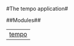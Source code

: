 

#The tempo application#


##Modules##


<table width="100%" border="0" summary="list of modules">
<tr><td><a href="http://scm.selectel.org/tempo/blob/master/doc/tempo.md" class="module">tempo</a></td></tr></table>

